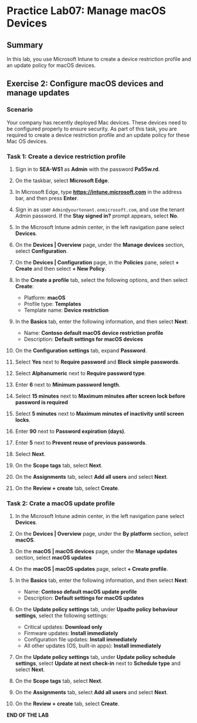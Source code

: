 # Practice Lab07: Manage macOS Devices

## Summary

In this lab, you use Microsoft Intune to create a device restriction profile and an update policy for macOS devices.

## Exercise 2: Configure macOS devices and manage updates

### Scenario

Your company has recently deployed Mac devices. These devices need to be configured properly to ensure security. As part of this task, you are required to create a device restriction profile and an update policy for these Mac OS devices.

### Task 1: Create a device restriction profile

1. Sign in to **SEA-WS1** as **Admin** with the password **Pa55w.rd**. 

1. On the taskbar, select **Microsoft Edge**.

1. In Microsoft Edge, type **https://intune.microsoft.com** in the  address bar, and then press **Enter**.

1. Sign in as user `Admin@yourtenant.onmicrosoft.com`, and use the tenant Admin password. If the **Stay signed in?** prompt appears, select **No**.

1. In the Microsoft Intune admin center, in the left navigation pane select **Devices**.

1. On the **Devices | Overview** page, under the **Manage devices** section, select **Configuration**.

1. On the **Devices | Configuration** page, in the **Policies** pane, select **+ Create** and then select **+ New Policy**.

1. In the **Create a profile** tab, select the following options, and then select **Create**:

   - Platform: **macOS**
   - Profile type: **Templates**
   - Template name: **Device restriction**

1. In the **Basics** tab, enter the following information, and then select **Next**:

   - Name: **Contoso default macOS device restriction profile**
   - Description: **Default settings for macOS devices** 

1. On the **Configuration settings** tab, expand **Password**.

1. Select **Yes** next to **Require password** and **Block simple passwords**.

1. Select **Alphanumeric** next to **Require password type**.

1. Enter **6** next to **Minimum password length**.

1. Select **15 minutes** next to **Maximum minutes after screen lock before password is required**

1. Select **5 minutes** next to **Maximum minutes of inactivity until screen locks**.

1. Enter **90** next to **Password expiration (days)**.

1. Enter **5** next to **Prevent reuse of previous passwords**.

1. Select **Next**.

1. On the **Scope tags** tab, select **Next**.

1. On the **Assignments** tab, select **Add all users** and select **Next**.

1. On the **Review + create** tab, select **Create**.

### Task 2: Crate a macOS update profile

1. In the Microsoft Intune admin center, in the left navigation pane select **Devices**.

1. On the **Devices | Overview** page, under the **By platform** section, select **macOS**.

1. On the **macOS | macOS devices** page, under the **Manage updates** section, select **macOS updates** 

1. On the **macOS | macOS updates** page, select **+ Create profile**.

1. In the **Basics** tab, enter the following information, and then select **Next**:

   - Name: **Contoso default macOS update profile**
   - Description: **Default settings for macOS updates**

1. On the **Update policy settings** tab, under **Upadte policy behaviour settings**, select the following settings:

   - Critical updates: **Download only**
   - Firmware updates: **Install immediately**
   - Configuration file updates: **Install immediately**
   - All other updates (OS, built-in apps): **Install immediately**

1. On the **Update policy settings** tab, under **Update policy schedule settings**, select **Update at next check-in** next to **Schedule type** and select **Next**.

1. On the **Scope tags** tab, select **Next**.

1. On the **Assignments** tab, select **Add all users** and select **Next**.

1. On the **Review + create** tab, select **Create**.

**END OF THE LAB**
